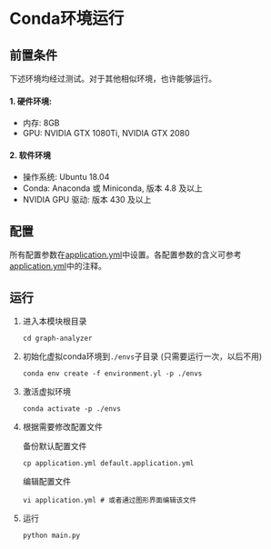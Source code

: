 # Conda环境运行

## 前置条件

下述环境均经过测试。对于其他相似环境，也许能够运行。

#### 1. 硬件环境:

- 内存: 8GB
- GPU: NVIDIA GTX 1080Ti, NVIDIA GTX 2080

#### 2. 软件环境

- 操作系统: Ubuntu 18.04
- Conda: Anaconda 或 Miniconda, 版本 4.8 及以上
- NVIDIA GPU 驱动: 版本 430 及以上

## 配置

所有配置参数在[application.yml](application.yml)中设置。各配置参数的含义可参考[application.yml](application.yml)中的注释。

## 运行

1. 进入本模块根目录

   ```shell
   cd graph-analyzer
   ```

2. 初始化虚拟conda环境到`./envs`子目录 (只需要运行一次，以后不用)

   ```shell
   conda env create -f environment.yl -p ./envs
   ```

3. 激活虚拟环境

   ```shell
   conda activate -p ./envs
   ```

4. 根据需要修改配置文件

   备份默认配置文件

   ```shell
   cp application.yml default.application.yml
   ```

   编辑配置文件

   ```shell
   vi application.yml # 或者通过图形界面编辑该文件
   ```

5. 运行

   ```shell
   python main.py
   ```